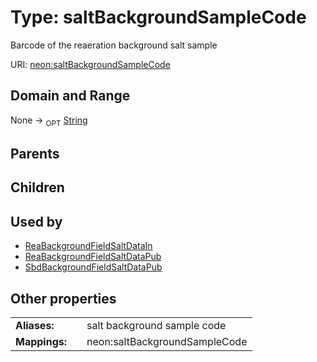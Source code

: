 
# Type: saltBackgroundSampleCode


Barcode of the reaeration background salt sample

URI: [neon:saltBackgroundSampleCode](https://data.neonscience.org/saltBackgroundSampleCode)


## Domain and Range

None ->  <sub>OPT</sub> [String](types/String.md)

## Parents


## Children


## Used by

 * [ReaBackgroundFieldSaltDataIn](ReaBackgroundFieldSaltDataIn.md)
 * [ReaBackgroundFieldSaltDataPub](ReaBackgroundFieldSaltDataPub.md)
 * [SbdBackgroundFieldSaltDataPub](SbdBackgroundFieldSaltDataPub.md)

## Other properties

|  |  |  |
| --- | --- | --- |
| **Aliases:** | | salt background sample code |
| **Mappings:** | | neon:saltBackgroundSampleCode |


